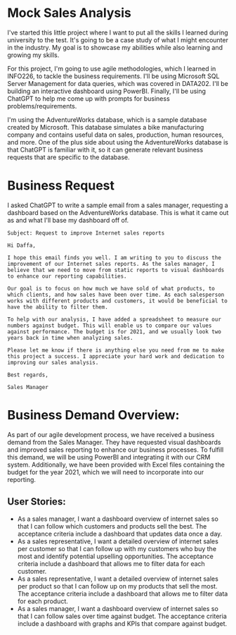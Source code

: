 # Mock Sales Analysis
I've started this little project where I want to put all the skills I learned during university to the test. It's going to be a case study of what I might encounter in the industry. My goal is to showcase my abilities while also learning and growing my skills.

For this project, I'm going to use agile methodologies, which I learned in INFO226, to tackle the business requirements. I'll be using Microsoft SQL Server Management for data queries, which was covered in DATA202. I'll be building an interactive dashboard using PowerBI. Finally, I'll be using ChatGPT to help me come up with prompts for business problems/requirements.

I'm using the AdventureWorks database, which is a sample database created by Microsoft. This database simulates a bike manufacturing company and contains useful data on sales, production, human resources, and more. One of the plus side about using the AdventureWorks database is that ChatGPT is familiar with it, so it can generate relevant business requests that are specific to the database.

# Business Request
I asked ChatGPT to write a sample email from a sales manager, requesting a dashboard based on the AdventureWorks database. This is what it came out as and what I'll base my dashboard off of.

`Subject: Request to improve Internet sales reports`

`Hi Daffa,`

`I hope this email finds you well. I am writing to you to discuss the improvement of our Internet sales reports. As the sales manager, I believe that we need to move from static reports to visual dashboards to enhance our reporting capabilities.`

`Our goal is to focus on how much we have sold of what products, to which clients, and how sales have been over time. As each salesperson works with different products and customers, it would be beneficial to have the ability to filter them.`

`To help with our analysis, I have added a spreadsheet to measure our numbers against budget. This will enable us to compare our values against performance. The budget is for 2021, and we usually look two years back in time when analyzing sales.`

`Please let me know if there is anything else you need from me to make this project a success. I appreciate your hard work and dedication to improving our sales analysis.`

`Best regards,`

`Sales Manager`

# Business Demand Overview:
As part of our agile development process, we have received a business demand from the Sales Manager. They have requested visual dashboards and improved sales reporting to enhance our business processes. To fulfill this demand, we will be using PowerBI and integrating it with our CRM system. Additionally, we have been provided with Excel files containing the budget for the year 2021, which we will need to incorporate into our reporting.

## User Stories:
- As a sales manager, I want a dashboard overview of internet sales so that I can follow which customers and products sell the best. The acceptance criteria include a dashboard that updates data once a day.
- As a sales representative, I want a detailed overview of internet sales per customer so that I can follow up with my customers who buy the most and identify potential upselling opportunities. The acceptance criteria include a dashboard that allows me to filter data for each customer.
- As a sales representative, I want a detailed overview of internet sales per product so that I can follow up on my products that sell the most. The acceptance criteria include a dashboard that allows me to filter data for each product.
- As a sales manager, I want a dashboard overview of internet sales so that I can follow sales over time against budget. The acceptance criteria include a dashboard with graphs and KPIs that compare against budget.

